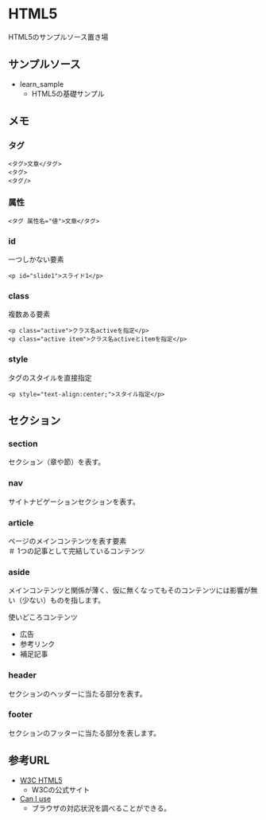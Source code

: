 # HTML5

HTML5のサンプルソース置き場  

## サンプルソース

* learn_sample
    + HTML5の基礎サンプル

## メモ

### タグ

```
<タグ>文章</タグ>
<タグ>
<タグ/>
```

### 属性

```
<タグ 属性名="値">文章</タグ>
```

### id

一つしかない要素  

```HTML5
<p id="slide1">スライド1</p>
```

### class

複数ある要素  

```HTML5
<p class="active">クラス名activeを指定</p>
<p class="active item">クラス名activeとitemを指定</p>
```

### style

タグのスタイルを直接指定  

```HTML5
<p style="text-align:center;">スタイル指定</p>
```

## セクション

### section

セクション（章や節）を表す。  

### nav

サイトナビゲーションセクションを表す。  

### article

ページのメインコンテンツを表す要素  
＃ 1つの記事として完結しているコンテンツ

### aside

メインコンテンツと関係が薄く、仮に無くなってもそのコンテンツには影響が無い（少ない）ものを指します。  

使いどころコンテンツ  

* 広告
* 参考リンク
* 補足記事

### header

セクションのヘッダーに当たる部分を表す。

### footer

セクションのフッターに当たる部分を表します。

## 参考URL

* [W3C HTML5](https://www.w3.org/TR/html5/)
    + W3Cの公式サイト
* [Can I use](http://caniuse.com/)
    + ブラウザの対応状況を調べることができる。
